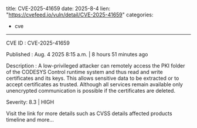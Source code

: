  
title: CVE-2025-41659
date: 2025-8-4
lien: "https://cvefeed.io/vuln/detail/CVE-2025-41659"
categories:
  - cve
---

CVE ID : CVE-2025-41659

Published :  Aug. 4
2025
8:15 a.m. | 8 hours
51 minutes ago

Description : A low-privileged attacker can remotely access the PKI folder of the CODESYS Control runtime system and thus read and write certificates and its keys. This allows sensitive data to be extracted or to accept certificates as trusted. Although all services remain available
only unencrypted communication is possible if the certificates are deleted.

Severity: 8.3 | HIGH

Visit the link for more details
such as CVSS details
affected products
timeline
and more...
